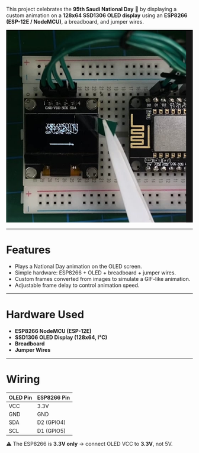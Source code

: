 This project celebrates the **95th Saudi National Day** 🎉 by displaying a custom animation on a **128x64 SSD1306 OLED display** using an **ESP8266 (ESP-12E / NodeMCU)**, a breadboard, and jumper wires.


![OLED Animation Demo](ScreenShot.png)

---

# Features
- Plays a National Day animation on the OLED screen.
- Simple hardware: ESP8266 + OLED + breadboard + jumper wires.
- Custom frames converted from images to simulate a GIF-like animation.
- Adjustable frame delay to control animation speed.

---

# Hardware Used
- **ESP8266 NodeMCU (ESP-12E)**
- **SSD1306 OLED Display (128x64, I²C)**
- **Breadboard**
- **Jumper Wires**

---

# Wiring

| OLED Pin | ESP8266 Pin |
|----------|-------------|
| VCC      | 3.3V        |
| GND      | GND         |
| SDA      | D2 (GPIO4)  |
| SCL      | D1 (GPIO5)  |

⚠️ The ESP8266 is **3.3V only** → connect OLED VCC to **3.3V**, not 5V.
